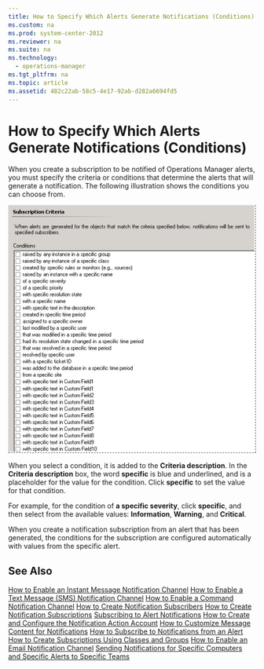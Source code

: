 ```yaml
---
title: How to Specify Which Alerts Generate Notifications (Conditions)
ms.custom: na
ms.prod: system-center-2012
ms.reviewer: na
ms.suite: na
ms.technology: 
  - operations-manager
ms.tgt_pltfrm: na
ms.topic: article
ms.assetid: 482c22ab-58c5-4e17-92ab-d282a6694fd5
---
```

# How to Specify Which Alerts Generate Notifications (Conditions)
When you create a subscription to be notified of Operations Manager alerts, you must specify the criteria or conditions that determine the alerts that will generate a notification. The following illustration shows the conditions you can choose from.

![](../Image/OM12_AlertConditions.gif)

When you select a condition, it is added to the **Criteria description**. In the **Criteria description** box, the word **specific** is blue and underlined, and is a placeholder for the value for the condition. Click **specific** to set the value for that condition.

For example, for the condition of **a specific severity**, click **specific**, and then select from the available values: **Information**, **Warning**, and **Critical**.

When you create a notification subscription from an alert that has been generated, the conditions for the subscription are configured automatically with values from the specific alert.

## See Also
[How to Enable an Instant Message Notification Channel](../Topic/How-to-Enable-an-Instant-Message-Notification-Channel.md)
[How to Enable a Text Message &#40;SMS&#41; Notification Channel](../Topic/How-to-Enable-a-Text-Message--SMS--Notification-Channel.md)
[How to Enable a Command Notification Channel](../Topic/How-to-Enable-a-Command-Notification-Channel.md)
[How to Create Notification Subscribers](../Topic/How-to-Create-Notification-Subscribers.md)
[How to Create Notification Subscriptions](../Topic/How-to-Create-Notification-Subscriptions.md)
[Subscribing to Alert Notifications](../Topic/Subscribing-to-Alert-Notifications.md)
[How to Create and Configure the Notification Action Account](../Topic/How-to-Create-and-Configure-the-Notification-Action-Account.md)
[How to Customize Message Content for Notifications](../Topic/How-to-Customize-Message-Content-for-Notifications.md)
[How to Subscribe to Notifications from an Alert](../Topic/How-to-Subscribe-to-Notifications-from-an-Alert.md)
[How to Create Subscriptions Using Classes and Groups](../Topic/How-to-Create-Subscriptions-Using-Classes-and-Groups.md)
[How to Enable an Email Notification Channel](../Topic/How-to-Enable-an-Email-Notification-Channel.md)
[Sending Notifications for Specific Computers and Specific Alerts to Specific Teams](../Topic/Sending-Notifications-for-Specific-Computers-and-Specific-Alerts-to-Specific-Teams.md)

